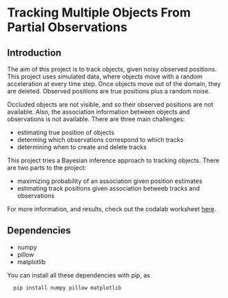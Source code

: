 # Tracking Multiple Objects From Partial Observations


## Introduction

The aim of this project is to track objects, given noisy observed positions.  This project uses simulated data, where objects move with a random acceleration at every time step. Once objects move out of the domain, they are deleted. Observed positions are true positions plus a random noise.

Occluded objects are not visible, and so their observed positions are not available. Also, the association information between objects and observations is not available. There are three main challenges:
  - estimating true position of objects
  - determing which observations correspond to which tracks
  - determining when to create and delete tracks

This project tries a Bayesian inference approach to tracking objects. There are two parts to the project:
  - maximizing probability of an association given position estimates
  - estimating track positions given association betweeb tracks and observations

For more information, and results, check out the codalab worksheet [here](https://worksheets.codalab.org/worksheets/0xee9369450dfa40f8a006a2f54da38876/).

## Dependencies

  - numpy
  - pillow
  - matplotlib

You can install all these dependencies with pip, as

  ```
    pip install numpy pillow matplotlib
  ```
